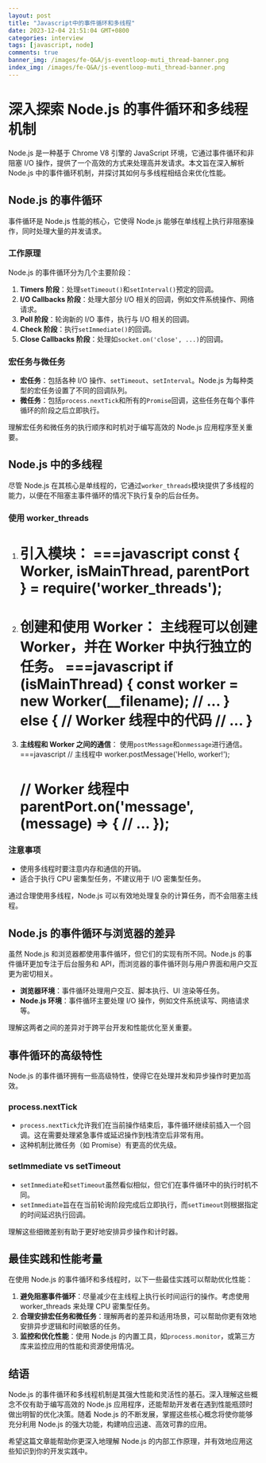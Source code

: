 ```yaml
---
layout: post
title: "Javascript中的事件循环和多线程"
date: 2023-12-04 21:51:04 GMT+0800
categories: interview
tags: [javascript, node]
comments: true
banner_img: /images/fe-Q&A/js-eventloop-muti_thread-banner.png
index_img: /images/fe-Q&A/js-eventloop-muti_thread-banner.png
---
```


# 深入探索 Node.js 的事件循环和多线程机制

Node.js 是一种基于 Chrome V8 引擎的 JavaScript 环境，它通过事件循环和非阻塞 I/O 操作，提供了一个高效的方式来处理高并发请求。本文旨在深入解析 Node.js 中的事件循环机制，并探讨其如何与多线程相结合来优化性能。

## Node.js 的事件循环

事件循环是 Node.js 性能的核心，它使得 Node.js 能够在单线程上执行非阻塞操作，同时处理大量的并发请求。

### 工作原理

Node.js 的事件循环分为几个主要阶段：

1. **Timers 阶段**：处理`setTimeout()`和`setInterval()`预定的回调。
2. **I/O Callbacks 阶段**：处理大部分 I/O 相关的回调，例如文件系统操作、网络请求。
3. **Poll 阶段**：轮询新的 I/O 事件，执行与 I/O 相关的回调。
4. **Check 阶段**：执行`setImmediate()`的回调。
5. **Close Callbacks 阶段**：处理如`socket.on('close', ...)`的回调。

### 宏任务与微任务

- **宏任务**：包括各种 I/O 操作、`setTimeout`、`setInterval`。Node.js 为每种类型的宏任务设置了不同的回调队列。
- **微任务**：包括`process.nextTick`和所有的`Promise`回调，这些任务在每个事件循环的阶段之后立即执行。

理解宏任务和微任务的执行顺序和时机对于编写高效的 Node.js 应用程序至关重要。

## Node.js 中的多线程

尽管 Node.js 在其核心是单线程的，它通过`worker_threads`模块提供了多线程的能力，以便在不阻塞主事件循环的情况下执行复杂的后台任务。

### 使用 worker_threads

1. **引入模块**：
   ===javascript
   const { Worker, isMainThread, parentPort } = require('worker_threads');
   ===

2. **创建和使用 Worker**：
   主线程可以创建 Worker，并在 Worker 中执行独立的任务。
   ===javascript
   if (isMainThread) {
   const worker = new Worker(\_\_filename);
   // ...
   } else {
   // Worker 线程中的代码
   // ...
   }
   ===

3. **主线程和 Worker 之间的通信**：
   使用`postMessage`和`onmessage`进行通信。
   ===javascript
   // 主线程中
   worker.postMessage('Hello, worker!');

   // Worker 线程中
   parentPort.on('message', (message) => {
   // ...
   });
   ===

### 注意事项

- 使用多线程时要注意内存和通信的开销。
- 适合于执行 CPU 密集型任务，不建议用于 I/O 密集型任务。

通过合理使用多线程，Node.js 可以有效地处理复杂的计算任务，而不会阻塞主线程。

## Node.js 的事件循环与浏览器的差异

虽然 Node.js 和浏览器都使用事件循环，但它们的实现有所不同。Node.js 的事件循环更加专注于后台服务和 API，而浏览器的事件循环则与用户界面和用户交互更为密切相关。

- **浏览器环境**：事件循环处理用户交互、脚本执行、UI 渲染等任务。
- **Node.js 环境**：事件循环主要处理 I/O 操作，例如文件系统读写、网络请求等。

理解这两者之间的差异对于跨平台开发和性能优化至关重要。

## 事件循环的高级特性

Node.js 的事件循环拥有一些高级特性，使得它在处理并发和异步操作时更加高效。

### process.nextTick

- `process.nextTick`允许我们在当前操作结束后，事件循环继续前插入一个回调。这在需要处理紧急事件或延迟操作到栈清空后非常有用。
- 这种机制比微任务（如 Promise）有更高的优先级。

### setImmediate vs setTimeout

- `setImmediate`和`setTimeout`虽然看似相似，但它们在事件循环中的执行时机不同。
- `setImmediate`旨在在当前轮询阶段完成后立即执行，而`setTimeout`则根据指定的时间延迟执行回调。

理解这些细微差别有助于更好地安排异步操作和计时器。

## 最佳实践和性能考量

在使用 Node.js 的事件循环和多线程时，以下一些最佳实践可以帮助优化性能：

1. **避免阻塞事件循环**：尽量减少在主线程上执行长时间运行的操作。考虑使用 worker_threads 来处理 CPU 密集型任务。
2. **合理安排宏任务和微任务**：理解两者的差异和适用场景，可以帮助你更有效地安排异步逻辑和时间敏感的任务。
3. **监控和优化性能**：使用 Node.js 的内置工具，如`process.monitor`，或第三方库来监控应用的性能和资源使用情况。

## 结语

Node.js 的事件循环和多线程机制是其强大性能和灵活性的基石。深入理解这些概念不仅有助于编写高效的 Node.js 应用程序，还能帮助开发者在遇到性能瓶颈时做出明智的优化决策。随着 Node.js 的不断发展，掌握这些核心概念将使你能够充分利用 Node.js 的强大功能，构建响应迅速、高效可靠的应用。

希望这篇文章能帮助你更深入地理解 Node.js 的内部工作原理，并有效地应用这些知识到你的开发实践中。
